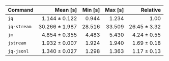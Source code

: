 | Command | Mean [s] | Min [s] | Max [s] | Relative |
|:---|---:|---:|---:|---:|
| `jq` | 1.144 ± 0.122 | 0.944 | 1.234 | 1.00 |
| `jq-stream` | 30.266 ± 1.987 | 28.516 | 33.509 | 26.45 ± 3.32 |
| `jm` | 4.854 ± 0.355 | 4.483 | 5.430 | 4.24 ± 0.55 |
| `jstream` | 1.932 ± 0.007 | 1.924 | 1.940 | 1.69 ± 0.18 |
| `jq-jsonl` | 1.340 ± 0.027 | 1.298 | 1.363 | 1.17 ± 0.13 |
